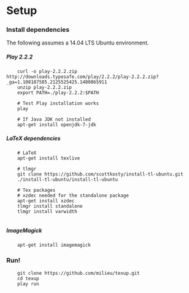 # Setup
### Install dependencies

The following assumes a 14.04 LTS Ubuntu environment.

##### Play 2.2.2
```
    curl -o play-2.2.2.zip http://downloads.typesafe.com/play/2.2.2/play-2.2.2.zip?_ga=1.108187585.2125525425.1400865911
    unzip play-2.2.2.zip
    export PATH=./play-2.2.2:$PATH
   
    # Test Play installation works
    play
   
    # If Java JDK not installed
    apt-get install openjdk-7-jdk
```

##### LaTeX dependencies
```
    # LaTeX
    apt-get install texlive
  
    # tlmgr
    git clone https://github.com/scottkosty/install-tl-ubuntu.git
    ./install-tl-ubuntu/install-tl-ubuntu
  
    # Tex packages
    # xzdec needed for the standalone package
    apt-get install xzdec
    tlmgr install standalone
    tlmgr install varwidth
  
```

##### ImageMagick
```
    apt-get install imagemagick 
```

### Run!
```
    git clone https://github.com/milieu/texup.git
    cd texup
    play run
```
